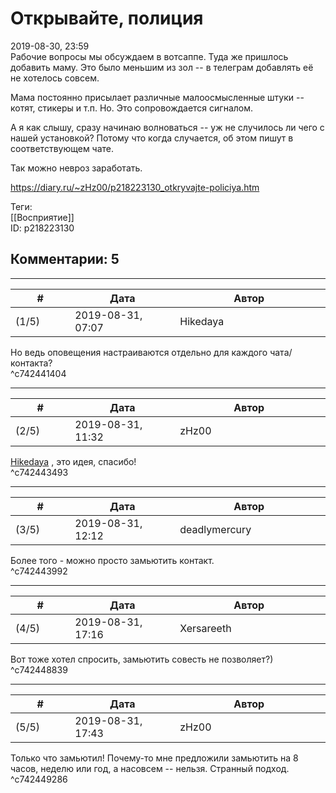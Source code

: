 Открывайте, полиция
===================

  
2019-08-30, 23:59  
 Рабочие вопросы мы обсуждаем в вотсаппе. Туда же пришлось добавить маму. Это было меньшим из зол -- в телеграм добавлять её не хотелось совсем.   
   
 Мама постоянно присылает различные малоосмысленные штуки -- котят, стикеры и т.п. Но. Это сопровождается сигналом.   
   
 А я как слышу, сразу начинаю волноваться -- уж не случилось ли чего с нашей установкой? Потому что когда случается, об этом пишут в соответствующем чате.   
   
 Так можно невроз заработать.   
  
<https://diary.ru/~zHz00/p218223130_otkryvajte-policiya.htm>  
  
Теги:  
[[Восприятие]]  
ID: p218223130  


Комментарии: 5
--------------

  


---



|         #         |              Дата              |                     Автор                     |           ID           |
| --- | --- | --- | --- |
| (1/5) | 2019-08-31, 07:07 | Hikedaya | c742441404 |

  
 Но ведь оповещения настраиваются отдельно для каждого чата/контакта?   
 ^c742441404

---



|         #         |              Дата              |                     Автор                     |           ID           |
| --- | --- | --- | --- |
| (2/5) | 2019-08-31, 11:32 | zHz00 | c742443493 |

  
  [Hikedaya](http://hikedaya.diary.ru "Записная книжка")  , это идея, спасибо!   
 ^c742443493

---



|         #         |              Дата              |                     Автор                     |           ID           |
| --- | --- | --- | --- |
| (3/5) | 2019-08-31, 12:12 | deadlymercury | c742443992 |

  
 Более того - можно просто замьютить контакт.   
 ^c742443992

---



|         #         |              Дата              |                     Автор                     |           ID           |
| --- | --- | --- | --- |
| (4/5) | 2019-08-31, 17:16 | Xersareeth | c742448839 |

  
 Вот тоже хотел спросить, замьютить совесть не позволяет?)   
 ^c742448839

---



|         #         |              Дата              |                     Автор                     |           ID           |
| --- | --- | --- | --- |
| (5/5) | 2019-08-31, 17:43 | zHz00 | c742449286 |

  
 Только что замьютил! Почему-то мне предложили замьютить на 8 часов, неделю или год, а насовсем -- нельзя. Странный подход.   
 ^c742449286